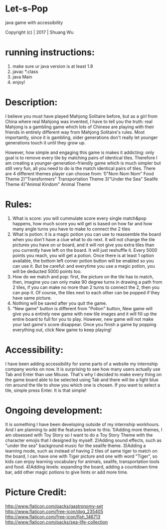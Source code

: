 # Let-s-Pop
java game with accessibility

Copyright (c) | 2017 | Shuang Wu
 
# running instructions:
1. make sure ur java version is at least 1.8
2. javac *.class
3. java Main
4. enjoy!

# Description:
I believe you must have played Mahjong Solitaire before, but as a girl from China where real Mahjong was invented, I have to tell you the truth: real Mahjong is a gambling game which lots of Chinese are playing with their friends in entirely different way from Mahjong Solitaire's rules. Most importantly, since it is gambling, older generations don't really let younger generations touch it until they grow up.

However, how simple and engaging this game is makes it addicting: only goal is to remove every tile by matching pairs of identical tiles. Therefore I am creating a younger-generation-friendly game which is much simpler but still very fun, all you need to do is the match identical pairs of tiles. There are 4 different themes player can choose from:
1)"Nom Nom Nom" Food Theme
2)"Transformers" Transportation Theme
3)"Under the Sea" Sealife Theme
4)"Animal Kindom" Animal Theme

# Rules:
1) What is score: you will cummulate score every single match&pop happens, how much score you will get is based on how far and how many angle turns you have to make to connect the 2 tiles
2) What is potion: it is a magic potion you can use to reassemble the board when you don't have a clue what to do next. It will not change the tile pictures you have on ur board, and it will not give you extra tiles than you currently have left on the board. It will just reshuffle it. Every 5000 points you reach, you will get a potion. Once there is at least 1 option available, the bottom left corner potion button will be enabled so you can use it. But be careful: and everytime you use a magic potion, you will be deducted 5000 points too.
3) How do we match and pop: first, the picture on the tile has to match, then, imagine you can only make 90 degree turns in drawing a path from 2 tiles, if you can make no more than 2 turns to connect the 2, then you can pop it. Of course, the tiles next to each other can be popped if they have same picture.
4) Nothing will be saved after you quit the game.
5) "New game" button is different from "Potion" button, New game will give you a entirely new game with new tile images and it will fill up the entire board to full for you to play. However, new game will not make your last game's score disappear. Once you finish a game by popping everything out, click New game to keep playing!

# Accessibility:
I have been adding accessibility for some parts of a website my internship company works on now. It is surprising to see how many users actually use Tab and Enter than use Mouse. That's why I decided to make every thing on the game board able to be selected using Tab and there will be a light blue rim around the tile to show you which one is chosen. If you want to select a tile, simple press Enter. It is that simple!

# Ongoing development:
It is something I have been developing outside of my internship workhours. And I am planning to add the features below to this:
1)Adding more themes, I am obsessed with Toy Story so I want to do a Toy Story Theme with the character emojis that I designed by myself.
2)Adding sound effects, such as "under the sea" background music for the sealife theme.
3)Adding a learning mode, such as instead of having 2 tiles of same tiger to match on the board, I can have one with Tiger picture and one with word "Tiger", so kids can enjoy learning vocabulary for animals, sealife, transportation tools and food.
4)Adding levels: expanding the board, adding a countdown time bar, add other magic potions to give hints or add more time.

# Picture Credit:
http://www.flaticon.com/packs/gastronomy-set
http://www.flaticon.com/free-icon/dog_235405
http://www.flaticon.com/free-icon/fish_146713
http://www.flaticon.com/packs/sea-life-collection
